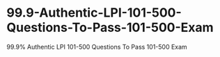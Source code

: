 # 99.9-Authentic-LPI-101-500-Questions-To-Pass-101-500-Exam
99.9% Authentic LPI 101-500 Questions To Pass 101-500 Exam
